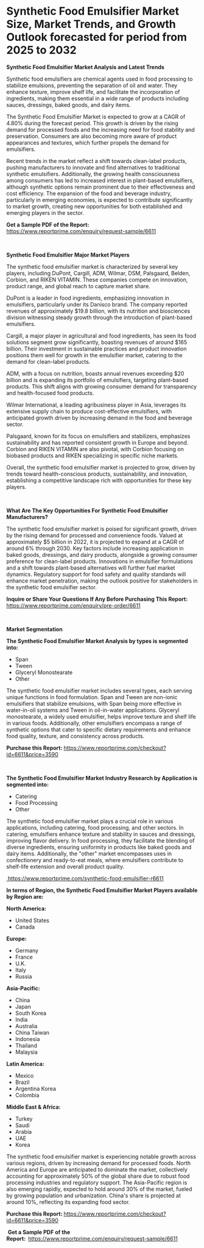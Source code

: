 <p><h1>Synthetic Food Emulsifier Market Size, Market Trends, and Growth Outlook forecasted for period from 2025 to 2032</h1></p><p><strong>Synthetic Food Emulsifier Market Analysis and Latest Trends</strong></p>
<p><p>Synthetic food emulsifiers are chemical agents used in food processing to stabilize emulsions, preventing the separation of oil and water. They enhance texture, improve shelf life, and facilitate the incorporation of ingredients, making them essential in a wide range of products including sauces, dressings, baked goods, and dairy items.</p><p>The Synthetic Food Emulsifier Market is expected to grow at a CAGR of 4.80% during the forecast period. This growth is driven by the rising demand for processed foods and the increasing need for food stability and preservation. Consumers are also becoming more aware of product appearances and textures, which further propels the demand for emulsifiers.</p><p>Recent trends in the market reflect a shift towards clean-label products, pushing manufacturers to innovate and find alternatives to traditional synthetic emulsifiers. Additionally, the growing health consciousness among consumers has led to increased interest in plant-based emulsifiers, although synthetic options remain prominent due to their effectiveness and cost efficiency. The expansion of the food and beverage industry, particularly in emerging economies, is expected to contribute significantly to market growth, creating new opportunities for both established and emerging players in the sector.</p></p>
<p><strong>Get a Sample PDF of the Report:&nbsp;</strong> <a href="https://www.reportprime.com/enquiry/request-sample/6611?utm_campaign=4581&utm_medium=2&utm_source=Github&utm_content=ia&utm_term=16052025&utm_id=synthetic-food-emulsifier">https://www.reportprime.com/enquiry/request-sample/6611</a></p>
<p>&nbsp;</p>
<p><strong>Synthetic Food Emulsifier Major Market Players</strong></p>
<p><p>The synthetic food emulsifier market is characterized by several key players, including DuPont, Cargill, ADM, Wilmar, DSM, Palsgaard, Belden, Corbion, and RIKEN VITAMIN. These companies compete on innovation, product range, and global reach to capture market share.</p><p>DuPont is a leader in food ingredients, emphasizing innovation in emulsifiers, particularly under its Danisco brand. The company reported revenues of approximately $19.8 billion, with its nutrition and biosciences division witnessing steady growth through the introduction of plant-based emulsifiers.</p><p>Cargill, a major player in agricultural and food ingredients, has seen its food solutions segment grow significantly, boasting revenues of around $165 billion. Their investment in sustainable practices and product innovation positions them well for growth in the emulsifier market, catering to the demand for clean-label products.</p><p>ADM, with a focus on nutrition, boasts annual revenues exceeding $20 billion and is expanding its portfolio of emulsifiers, targeting plant-based products. This shift aligns with growing consumer demand for transparency and health-focused food products.</p><p>Wilmar International, a leading agribusiness player in Asia, leverages its extensive supply chain to produce cost-effective emulsifiers, with anticipated growth driven by increasing demand in the food and beverage sector.</p><p>Palsgaard, known for its focus on emulsifiers and stabilizers, emphasizes sustainability and has reported consistent growth in Europe and beyond. Corbion and RIKEN VITAMIN are also pivotal, with Corbion focusing on biobased products and RIKEN specializing in specific niche markets.</p><p>Overall, the synthetic food emulsifier market is projected to grow, driven by trends toward health-conscious products, sustainability, and innovation, establishing a competitive landscape rich with opportunities for these key players.</p></p>
<p>&nbsp;</p>
<p><strong>What Are The Key Opportunities For Synthetic Food Emulsifier Manufacturers?</strong></p>
<p><p>The synthetic food emulsifier market is poised for significant growth, driven by the rising demand for processed and convenience foods. Valued at approximately $5 billion in 2022, it is projected to expand at a CAGR of around 6% through 2030. Key factors include increasing application in baked goods, dressings, and dairy products, alongside a growing consumer preference for clean-label products. Innovations in emulsifier formulations and a shift towards plant-based alternatives will further fuel market dynamics. Regulatory support for food safety and quality standards will enhance market penetration, making the outlook positive for stakeholders in the synthetic food emulsifier sector.</p></p>
<p><strong>Inquire or Share Your Questions If Any Before Purchasing This Report:</strong> <a href="https://www.reportprime.com/enquiry/pre-order/6611?utm_campaign=4581&utm_medium=2&utm_source=Github&utm_content=ia&utm_term=16052025&utm_id=synthetic-food-emulsifier">https://www.reportprime.com/enquiry/pre-order/6611</a></p>
<p>&nbsp;</p>
<p><strong>Market Segmentation</strong></p>
<p><strong>The Synthetic Food Emulsifier Market Analysis by types is segmented into:</strong></p>
<p><ul><li>Span</li><li>Tween</li><li>Glyceryl Monostearate</li><li>Other</li></ul></p>
<p><p>The synthetic food emulsifier market includes several types, each serving unique functions in food formulation. Span and Tween are non-ionic emulsifiers that stabilize emulsions, with Span being more effective in water-in-oil systems and Tween in oil-in-water applications. Glyceryl monostearate, a widely used emulsifier, helps improve texture and shelf life in various foods. Additionally, other emulsifiers encompass a range of synthetic options that cater to specific dietary requirements and enhance food quality, texture, and consistency across products.</p></p>
<p><strong>Purchase this Report:&nbsp;</strong><a href="https://www.reportprime.com/checkout?id=6611&price=3590&utm_campaign=4581&utm_medium=2&utm_source=Github&utm_content=ia&utm_term=16052025&utm_id=synthetic-food-emulsifier">https://www.reportprime.com/checkout?id=6611&price=3590</a></p>
<p>&nbsp;</p>
<p><strong>The Synthetic Food Emulsifier Market Industry Research by Application is segmented into:</strong></p>
<p><ul><li>Catering</li><li>Food Processing</li><li>Other</li></ul></p>
<p><p>The synthetic food emulsifier market plays a crucial role in various applications, including catering, food processing, and other sectors. In catering, emulsifiers enhance texture and stability in sauces and dressings, improving flavor delivery. In food processing, they facilitate the blending of diverse ingredients, ensuring uniformity in products like baked goods and dairy items. Additionally, the "other" market encompasses uses in confectionery and ready-to-eat meals, where emulsifiers contribute to shelf-life extension and overall product quality.</p></p>
<p><a href="https://www.reportprime.com/synthetic-food-emulsifier-r6611?utm_campaign=4581&utm_medium=2&utm_source=Github&utm_content=ia&utm_term=16052025&utm_id=synthetic-food-emulsifier">&nbsp;https://www.reportprime.com/synthetic-food-emulsifier-r6611</a></p>
<p><strong>In terms of Region, the Synthetic Food Emulsifier Market Players available by Region are:</strong></p>
<p>
    <p> <strong> North America: </strong>
        <ul>
            <li>United States</li>
            <li>Canada</li>
        </ul>
        </p> 
    <p> <strong> Europe: </strong>
        <ul>
            <li>Germany</li>
            <li>France</li>
            <li>U.K.</li>
            <li>Italy</li>
            <li>Russia</li>
        </ul>
        </p> 
    <p> <strong> Asia-Pacific: </strong>
        <ul>
            <li>China</li>
            <li>Japan</li>
            <li>South Korea</li>
            <li>India</li>
            <li>Australia</li>
            <li>China Taiwan</li>
            <li>Indonesia</li>
            <li>Thailand</li>
            <li>Malaysia</li>
        </ul>
        </p> 
    <p> <strong> Latin America: </strong>
        <ul>
            <li>Mexico</li>
            <li>Brazil</li>
            <li>Argentina Korea</li>
            <li>Colombia</li>
        </ul>
        </p> 
    <p> <strong> Middle East & Africa: </strong>
        <ul>
            <li>Turkey</li>
            <li>Saudi</li>
            <li>Arabia</li>
            <li>UAE</li>
            <li>Korea</li>
        </ul>
    </p>
    </p>
<p><p>The synthetic food emulsifier market is experiencing notable growth across various regions, driven by increasing demand for processed foods. North America and Europe are anticipated to dominate the market, collectively accounting for approximately 50% of the global share due to robust food processing industries and regulatory support. The Asia-Pacific region is also emerging rapidly, expected to hold around 30% of the market, fueled by growing population and urbanization. China's share is projected at around 10%, reflecting its expanding food sector.</p></p>
<p><strong>Purchase this Report: </strong><a href="https://www.reportprime.com/checkout?id=6611&price=3590&utm_campaign=4581&utm_medium=2&utm_source=Github&utm_content=ia&utm_term=16052025&utm_id=synthetic-food-emulsifier">https://www.reportprime.com/checkout?id=6611&price=3590</a></p>
<p>&nbsp;<strong>Get a Sample PDF of the Report:&nbsp;&nbsp;</strong><a href="https://www.reportprime.com/enquiry/request-sample/6611?utm_campaign=4581&utm_medium=2&utm_source=Github&utm_content=ia&utm_term=16052025&utm_id=synthetic-food-emulsifier">https://www.reportprime.com/enquiry/request-sample/6611</a></p>
<p><strong></strong></p>
<p><p></p><p></p><p></p></p>